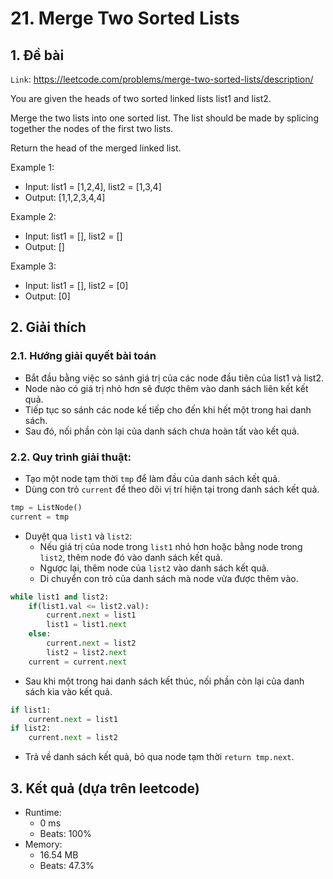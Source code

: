 # 21. Merge Two Sorted Lists
## 1. Đề bài
`Link`: https://leetcode.com/problems/merge-two-sorted-lists/description/

You are given the heads of two sorted linked lists list1 and list2.

Merge the two lists into one sorted list. The list should be made by splicing together the nodes of the first two lists.

Return the head of the merged linked list.

Example 1:
- Input: list1 = [1,2,4], list2 = [1,3,4]
- Output: [1,1,2,3,4,4]

Example 2:
- Input: list1 = [], list2 = []
- Output: []

Example 3:
- Input: list1 = [], list2 = [0]
- Output: [0] 

## 2. Giải thích
### 2.1. Hướng giải quyết bài toán
- Bắt đầu bằng việc so sánh giá trị của các node đầu tiên của list1 và list2.
- Node nào có giá trị nhỏ hơn sẽ được thêm vào danh sách liên kết kết quả.
- Tiếp tục so sánh các node kế tiếp cho đến khi hết một trong hai danh sách.
- Sau đó, nối phần còn lại của danh sách chưa hoàn tất vào kết quả. 
### 2.2. Quy trình giải thuật: 
- Tạo một node tạm thời `tmp` để làm đầu của danh sách kết quả.
- Dùng con trỏ `current` để theo dõi vị trí hiện tại trong danh sách kết quả.
```python
tmp = ListNode()
current = tmp
```
- Duyệt qua `list1` và `list2`:
    + Nếu giá trị của node trong `list1` nhỏ hơn hoặc bằng node trong `list2`, thêm node đó vào danh sách kết quả.
    + Ngược lại, thêm node của `list2` vào danh sách kết quả.
    + Di chuyển con trỏ của danh sách mà node vừa được thêm vào.  
```python
while list1 and list2:
    if(list1.val <= list2.val):
        current.next = list1
        list1 = list1.next 
    else:
        current.next = list2
        list2 = list2.next
    current = current.next
```
- Sau khi một trong hai danh sách kết thúc, nối phần còn lại của danh sách kia vào kết quả.
```python
if list1:
    current.next = list1
if list2:
    current.next = list2
```
- Trả về danh sách kết quả, bỏ qua node tạm thời `return tmp.next`.
## 3. Kết quả (dựa trên leetcode)
- Runtime:
    + 0 ms
    + Beats: 100%
- Memory:
    + 16.54 MB
    + Beats: 47.3%
